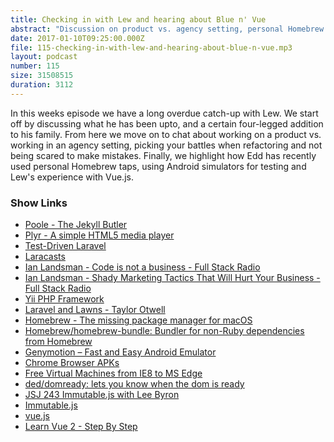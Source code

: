 ```yaml
---
title: Checking in with Lew and hearing about Blue n' Vue
abstract: "Discussion on product vs. agency setting, personal Homebrew taps and Vue.js"
date: 2017-01-10T09:25:00.000Z
file: 115-checking-in-with-lew-and-hearing-about-blue-n-vue.mp3
layout: podcast
number: 115
size: 31508515
duration: 3112
---
```


In this weeks episode we have a long overdue catch-up with Lew.
We start off by discussing what he has been upto, and a certain four-legged addition to his family.
From here we move on to chat about working on a product vs. working in an agency setting, picking your battles when refactoring and not being scared to make mistakes.
Finally, we highlight how Edd has recently used personal Homebrew taps, using Android simulators for testing and Lew's experience with Vue.js.

### Show Links

- [Poole - The Jekyll Butler](http://getpoole.com/)
- [Plyr - A simple HTML5 media player](https://plyr.io/)
- [Test-Driven Laravel](https://course.testdrivenlaravel.com/early-access)
- [Laracasts](https://laracasts.com/)
- [Ian Landsman - Code is not a business - Full Stack Radio](http://www.fullstackradio.com/20)
- [Ian Landsman - Shady Marketing Tactics That Will Hurt Your Business - Full Stack Radio](http://www.fullstackradio.com/55)
- [Yii PHP Framework](http://www.yiiframework.com/)
- [Laravel and Lawns - Taylor Otwell](https://medium.com/@taylorotwell/laravel-lawns-bca94903d814#.b3aht5ipf)
- [Homebrew - The missing package manager for macOS](http://brew.sh/)
- [Homebrew/homebrew-bundle: Bundler for non-Ruby dependencies from Homebrew](https://github.com/Homebrew/homebrew-bundle)
- [Genymotion – Fast and Easy Android Emulator](https://www.genymotion.com/)
- [Chrome Browser APKs](http://www.apkmirror.com/apk/google-inc/chrome/)
- [Free Virtual Machines from IE8 to MS Edge](https://developer.microsoft.com/en-us/microsoft-edge/tools/vms/)
- [ded/domready: lets you know when the dom is ready](https://github.com/ded/domready)
- [JSJ 243 Immutable.js with Lee Byron](https://devchat.tv/js-jabber/jsj-243-immutable-js-with-lee-byron)
- [Immutable.js](https://facebook.github.io/immutable-js/)
- [vue.js](https://vuejs.org/)
- [Learn Vue 2 - Step By Step](http://vuecasts.com)
